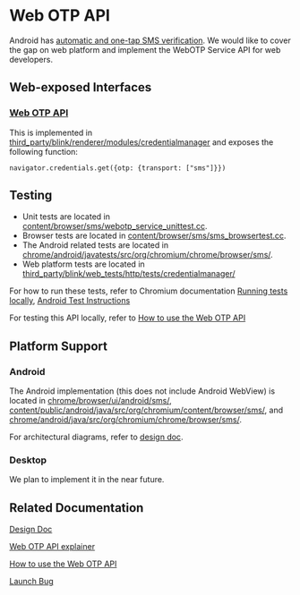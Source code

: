 # Web OTP API

Android has [automatic and one-tap SMS verification](https://developers.google.com/identity/sms-retriever). We would like to cover the gap on web platform and implement the WebOTP Service API for web developers.

## Web-exposed Interfaces

### [Web OTP API](https://github.com/WICG/WebOTP)

This is implemented in [third_party/blink/renderer/modules/credentialmanager](https://cs.chromium.org/chromium/src/third_party/blink/renderer/modules/credentialmanager/) and exposes the following function:

```navigator.credentials.get({otp: {transport: ["sms"]}})```

## Testing

* Unit tests are located in [content/browser/sms/webotp_service_unittest.cc](https://cs.chromium.org/chromium/src/content/browser/sms/webotp_service_unittest.cc).
* Browser tests are located in [content/browser/sms/sms_browsertest.cc](https://cs.chromium.org/chromium/src/content/browser/sms/sms_browsertest.cc).
* The Android related tests are located in [chrome/android/javatests/src/org/chromium/chrome/browser/sms/](https://cs.chromium.org/chromium/src/chrome/android/javatests/src/org/chromium/chrome/browser/sms/).
* Web platform tests are located in [third_party/blink/web_tests/http/tests/credentialmanager/](https://cs.chromium.org/chromium/src/third_party/blink/web_tests/http/tests/credentialmanager/)

For how to run these tests, refer to Chromium documentation [Running tests locally](https://www.chromium.org/developers/testing/running-tests), [Android Test Instructions](https://chromium.googlesource.com/chromium/src/+/master/docs/testing/android_test_instructions.md)

For testing this API locally, refer to [How to use the Web OTP API](https://github.com/WICG/WebOTP/blob/master/HOWTO.md)

## Platform Support

### Android

The Android implementation (this does not include Android WebView) is located in [chrome/browser/ui/android/sms/](https://cs.chromium.org/chromium/src/chrome/browser/ui/android/sms/), [content/public/android/java/src/org/chromium/content/browser/sms/](https://cs.chromium.org/chromium/src/content/public/android/java/src/org/chromium/content/browser/sms/), and [chrome/android/java/src/org/chromium/chrome/browser/sms/](https://cs.chromium.org/chromium/src/chrome/android/java/src/org/chromium/chrome/browser/sms/).

For architectural diagrams, refer to [design doc](https://docs.google.com/document/d/1dB5UM9x8Ap2-bs6Xn0KnbC_B1KNLIUv4W05MunuXYh0).

### Desktop

We plan to implement it in the near future.

## Related Documentation

[Design Doc](https://docs.google.com/document/d/1dB5UM9x8Ap2-bs6Xn0KnbC_B1KNLIUv4W05MunuXYh0)

[Web OTP API explainer](https://github.com/WICG/WebOTP)

[How to use the Web OTP API](https://github.com/WICG/WebOTP/blob/master/HOWTO.md)

[Launch Bug](https://bugs.chromium.org/p/chromium/issues/detail?id=670299)
